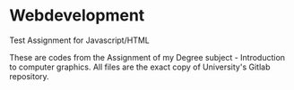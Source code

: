 # Webdevelopment
Test Assignment for Javascript/HTML

These are codes from the Assignment of my Degree subject - Introduction to computer graphics. All files are the exact copy of University's Gitlab repository.
